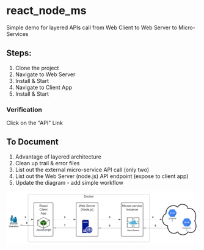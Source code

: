 # react_node_ms
Simple demo for layered APIs call from Web Client to Web Server to Micro-Services
## Steps:
1. Clone the project
2. Navigate to Web Server
3. Install & Start
4. Navigate to Client App
5. Install & Start

### Verification
Click on the "API" Link

## To Document
1. Advantage of layered architecture
2. Clean up trail & error files
3. List out the external micro-service API call (only two)
4. List out the Web Server (node.js) API endpoint (expose to client app)
5. Update the diagram - add simple workflow 

![image](https://github.com/kcheung00/react_node_ms/blob/main/image.png?raw=true)
